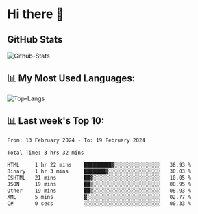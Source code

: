 # Hi there 👋

## GitHub Stats
![Github-Stats](https://github-readme-stats-sigma-five.vercel.app/api?username=ltorson&show_icons=true&theme=radical&count_private=true)

## 📊 My Most Used Languages:
![Top-Langs](https://github-readme-stats-sigma-five.vercel.app/api/top-langs/?username=LTorson&layout=compact&langs_count=10)

## 📊 Last week's Top 10:
<!--START_SECTION:waka-->

```txt
From: 13 February 2024 - To: 19 February 2024

Total Time: 3 hrs 32 mins

HTML     1 hr 22 mins    █████████▓░░░░░░░░░░░░░░░   38.93 %
Binary   1 hr 3 mins     ███████▓░░░░░░░░░░░░░░░░░   30.03 %
CSHTML   21 mins         ██▓░░░░░░░░░░░░░░░░░░░░░░   10.05 %
JSON     19 mins         ██▒░░░░░░░░░░░░░░░░░░░░░░   08.95 %
Other    19 mins         ██▒░░░░░░░░░░░░░░░░░░░░░░   08.93 %
XML      5 mins          ▓░░░░░░░░░░░░░░░░░░░░░░░░   02.77 %
C#       0 secs          ░░░░░░░░░░░░░░░░░░░░░░░░░   00.33 %
```

<!--END_SECTION:waka-->

